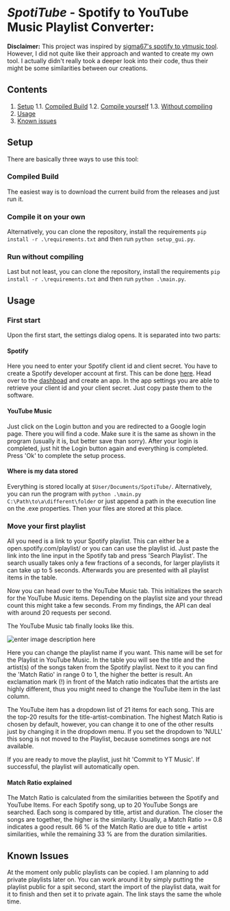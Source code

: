 # *SpotiTube* - Spotify to YouTube Music Playlist Converter: 

**Disclaimer:** This project was inspired by [sigma67's spotify to ytmusic tool](https://github.com/sigma67/spotify_to_ytmusic). 
However, I did not quite like their approach and wanted to create my own tool. I actually didn't really took a deeper look into their code, thus their might be some similarities between our creations. 

## Contents

 1. [Setup](##setup)
	 1.1. [Compiled Build](###%20Compiled%20Build) 
	 1.2. [Compile yourself](###%20Compile%20it%20on%20your%20own)
	 1.3. [Without compiling](###%20Run%20without%20compiling)
2. [Usage](##Usage)
3. [Known issues](##issues)

## Setup [](##setup)

There are basically three ways to use this tool:

 ### Compiled Build
 The easiest way is to download the current build from the releases and just run it.

### Compile it on your own
Alternatively, you can clone the repository, install the requirements `pip install -r .\requirements.txt` and then run `python setup_gui.py`.

### Run without compiling
Last but not least, you can clone the repository, install the requirements `pip install -r .\requirements.txt` and then run `python .\main.py`.

## Usage
### First start
Upon the first start, the settings dialog opens. 
It is separated into two parts:

#### Spotify
Here you need to enter your Spotify client id and client secret. You have to create a Spotify developer account at first. This can be done [here](https://developer.spotify.com/). Head over to the [dashboad](https://developer.spotify.com/dashboard) and create an app. In the app settings you are able to retrieve your client id and your client secret. Just copy paste them to the software.

#### YouTube Music
 Just click on the Login button and you are redirected to a Google login page. There you will find a code. Make sure it is the same as shown in the program (usually it is, but better save than sorry). After your login is completed, just hit the Login button again and everything is completed. 
 Press 'Ok' to complete the setup process.

#### Where is my data stored
Everything is stored locally at `$User/Documents/SpotiTube/`. Alternatively, you can run the program with `python .\main.py C:\Path\to\a\different\folder` or just append a path in the execution line on the .exe properties. Then your files are stored at this place.

### Move your first playlist
All you need is a link to your Spotify playlist. This can either be a open.spotify.com/playlist/ or you can can use the playlist id. 
Just paste the link into the line input in the Spotify tab and press 'Search Playlist'. The search usually takes only a few fractions of a seconds, for larger playlists it can take up to 5 seconds. 
Afterwards you are presented with all playlist items in the table. 

Now you can head over to the YouTube Music tab. This initializes the search for the YouTube Music items. Depending on the playlist size and your thread count this might take a few seconds. From my findings, the API can deal with around 20 requests per second.

The YouTube Music tab finally looks like this.

![enter image description here](https://imgur.com/5vrGhdv.png)

Here you can change the playlist name if you want. This name will be set for the Playlist in YouTube Music. 
In the table you will see the title and the artist(s) of the songs taken from the Spotify playlist. Next to it you can find the 'Match Ratio' in range 0 to 1, the higher the better is result. An exclamation mark (!) in front of the Match ratio indicates that the artists are highly different, thus you might need to change the YouTube item in the last column. 

The YouTube item has a dropdown list of 21 items for each song. This are the top-20 results for the title-artist-combination. The highest Match Ratio is chosen by default, however, you can change it to one of the other results just by changing it in the dropdown menu. If you set the dropdown to 'NULL' this song is not moved to the Playlist, because sometimes songs are not available. 

If you are ready to move the playlist, just hit 'Commit to YT Music'. If successful, the playlist will automatically open. 

#### Match Ratio explained
The Match Ratio is calculated from the similarities between the Spotify and YouTube Items. For each Spotify song, up to 20 YouTube Songs are searched. Each song is compared by title, artist and duration. The closer the songs are together, the higher is the similarity. Usually, a Match Ratio >= 0.8 indicates a good result. 
66 % of the Match Ratio are due to title + artist similarities, while the remaining 33 % are from the duration similarities. 

## Known Issues [](##issues)
At the moment only public playlists can be copied. I am planning to add private playlists later on. You can work around it by simply putting the playlist public for a spit second, start the import of the playlist data, wait for it to finish and then set it to private again. The link stays the same the whole time. 
